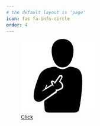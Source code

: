 ```yaml
---
# the default layout is 'page'
icon: fas fa-info-circle
order: 4
---
```


<!-- ## Contact
* [CV](/assets/CV_Gyutak_Hahn.pdf)
* e-mail
  * gue707@naver.com
  * gue707@gmail.com
* SNS
  * [Instagram](https://www.instagram.com/1mtxxk/)
  * [Linkedin](https://www.linkedin.com/in/gyutakhahn/)
  * [Github](https://github.com/HahnGyuTak) -->

<figure>
	<img src="/assets/img/aboutme.png" alt="위의 이미지를 누르면 연결됩니다.">
    <figcaption> <a href="https://hahngt.github.io/"> Click </a> </figcaption>
</figure>
